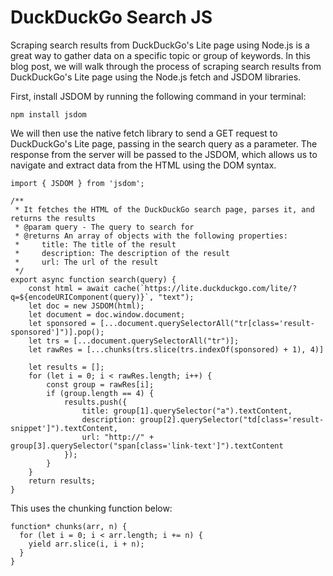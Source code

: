 # DuckDuckGo Search JS
Scraping search results from DuckDuckGo's Lite page using Node.js is a great way to gather data on a specific topic or group of keywords. In this blog post, we will walk through the process of scraping search results from DuckDuckGo's Lite page using the Node.js fetch and JSDOM libraries.

First, install JSDOM by running the following command in your terminal:
```
npm install jsdom
```
We will then use the native fetch library to send a GET request to DuckDuckGo's Lite page, passing in the search query as a parameter. The response from the server will be passed to the JSDOM, which allows us to navigate and extract data from the HTML using the DOM syntax.

```
import { JSDOM } from 'jsdom';

/**
 * It fetches the HTML of the DuckDuckGo search page, parses it, and returns the results
 * @param query - The query to search for
 * @returns An array of objects with the following properties:
 *     title: The title of the result
 *     description: The description of the result
 *     url: The url of the result
 */
export async function search(query) {
    const html = await cache(`https://lite.duckduckgo.com/lite/?q=${encodeURIComponent(query)}`, "text");
    let doc = new JSDOM(html);
    let document = doc.window.document;
    let sponsored = [...document.querySelectorAll("tr[class='result-sponsored']")].pop();
    let trs = [...document.querySelectorAll("tr")];
    let rawRes = [...chunks(trs.slice(trs.indexOf(sponsored) + 1), 4)]

    let results = [];
    for (let i = 0; i < rawRes.length; i++) {
        const group = rawRes[i];
        if (group.length == 4) {
            results.push({
                title: group[1].querySelector("a").textContent,
                description: group[2].querySelector("td[class='result-snippet']").textContent,
                url: "http://" + group[3].querySelector("span[class='link-text']").textContent
            });
        }
    }
    return results;
}
```

This uses the chunking function below:
```
function* chunks(arr, n) {
  for (let i = 0; i < arr.length; i += n) {
    yield arr.slice(i, i + n);
  }
}
```

